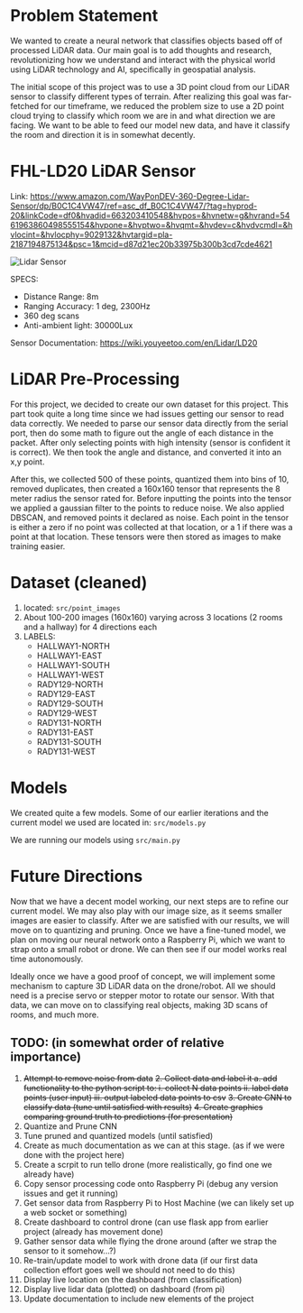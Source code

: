 # Problem Statement
We wanted to create a neural network that classifies objects based off of processed LiDAR data. Our main goal is to add thoughts and research, revolutionizing how we understand and interact with the physical world using LiDAR technology and AI, specifically in geospatial analysis. 


The initial scope of this project was to use a 3D point cloud from our LiDAR sensor to classify different types of terrain. After realizing this goal was far-fetched for our timeframe, we reduced the problem size to use a 2D point cloud trying to classify which room we are in and what direction we are facing. We want to be able to feed our model new data, and have it classify the room and direction it is in somewhat decently.

# FHL-LD20 LiDAR Sensor
Link: https://www.amazon.com/WayPonDEV-360-Degree-Lidar-Sensor/dp/B0C1C4VW47/ref=asc_df_B0C1C4VW47/?tag=hyprod-20&linkCode=df0&hvadid=663203410548&hvpos=&hvnetw=g&hvrand=5461963860498555154&hvpone=&hvptwo=&hvqmt=&hvdev=c&hvdvcmdl=&hvlocint=&hvlocphy=9029132&hvtargid=pla-2187194875134&psc=1&mcid=d87d21ec20b33975b300b3cd7cde4621


![Lidar Sensor](https://m.media-amazon.com/images/I/41MjeVHQy9L._SX425_.jpg)


SPECS:
+ Distance Range: 8m
+ Ranging Accuracy: 1 deg, 2300Hz
+ 360 deg scans
+ Anti-ambient light: 30000Lux


Sensor Documentation: https://wiki.youyeetoo.com/en/Lidar/LD20


# LiDAR Pre-Processing
For this project, we decided to create our own dataset for this project. This part took quite a long time since we had issues getting our sensor to read data correctly. We needed to parse our sensor data directly from the serial port, then do some math to figure out the angle of each distance in the packet. After only selecting points with high intensity (sensor is confident it is correct). We then took the angle and distance, and converted it into an x,y point.


After this, we collected 500 of these points, quantized them into bins of 10, removed duplicates, then created a 160x160 tensor that represents the 8 meter radius the sensor rated for. Before inputting the points into the tensor we applied a gaussian filter to the points to reduce noise. We also applied DBSCAN, and removed points it declared as noise. Each point in the tensor is either a zero if no point was collected at that location, or a 1 if there was a point at that location. These tensors were then stored as images to make training easier.



# Dataset (cleaned)
1. located: `src/point_images`
2. About 100-200 images (160x160) varying across 3 locations (2 rooms and a hallway) for 4 directions each
3. LABELS:
   + HALLWAY1-NORTH
   + HALLWAY1-EAST
   + HALLWAY1-SOUTH
   + HALLWAY1-WEST
   + RADY129-NORTH
   + RADY129-EAST
   + RADY129-SOUTH
   + RADY129-WEST
   + RADY131-NORTH
   + RADY131-EAST
   + RADY131-SOUTH
   + RADY131-WEST
  
# Models
We created quite a few models. Some of our earlier iterations and the current model we used are located in: `src/models.py`


We are running our models using `src/main.py`

# Future Directions
Now that we have a decent model working, our next steps are to refine our current model. We may also play with our image size, as it seems smaller images are easier to classify. After we are satisfied with our results, we will move on to quantizing and pruning. Once we have a fine-tuned model, we plan on moving our neural network onto a Raspberry Pi, which we want to strap onto a small robot or drone. We can then see if our model works real time autonomously.


Ideally once we have a good proof of concept, we will implement some mechanism to capture 3D LiDAR data on the drone/robot. All we should need is a precise servo or stepper motor to rotate our sensor. With that data, we can move on to classifying real objects, making 3D scans of rooms, and much more. 

 ## TODO: (in somewhat order of relative importance)
 1. ~~Attempt to remove noise from data~~
 ~~2. Collect data and label it
    a. add functionality to the python script to:
     i. collect N data points
     ii. label data points (user input)
     iii. output labeled data points to csv~~
~~3. Create CNN to classify data (tune until satisfied with results)~~
    ~~4. Create graphics comparing ground truth to predictions (for presentation)~~
 6. Quantize and Prune CNN
 7. Tune pruned and quantized models (until satisfied)
 8. Create as much documentation as we can at this stage. (as if we were done with the project here)
 9. Create a scrpit to run tello drone (more realistically, go find one we already have)
 10. Copy sensor processing code onto Raspberry Pi (debug any version issues and get it running)
 11. Get sensor data from Raspberry Pi to Host Machine (we can likely set up a web socket or something)
 13. Create dashboard to control drone (can use flask app from earlier project (already has movement done)
 14. Gather sensor data while flying the drone around (after we strap the sensor to it somehow...?)
 15. Re-train/update model to work with drone data (if our first data collection effort goes well we should not need to do this)
 16. Display live location on the dashboard (from classification)
 17. Display live lidar data (plotted) on dashboard (from pi)
 18. Update documentation to include new elements of the project
